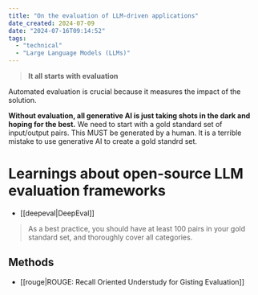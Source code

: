 ```yaml
---
title: "On the evaluation of LLM-driven applications"
date_created: 2024-07-09
date: "2024-07-16T09:14:52"
tags:
  - "technical"
  - "Large Language Models (LLMs)"
---
```


> **It all starts with evaluation**

Automated evaluation is crucial because it measures the impact of the solution. 

**Without evaluation, all generative AI is just taking shots in the dark and hoping for the best.** We need to start with a gold standard set of input/output pairs. This MUST be generated by a human. It is a terrible mistake to use generative AI to create a gold standrd set. 

# Learnings about open-source LLM evaluation frameworks
- [[deepeval|DeepEval]]

> As a best practice, you should have at least 100 pairs in your gold standard set, and thoroughly cover all categories.

## Methods
- [[rouge|ROUGE: Recall Oriented Understudy for Gisting Evaluation]]
